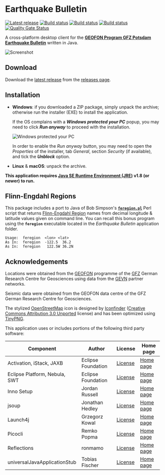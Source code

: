 Earthquake Bulletin
===================

[![Latest release](https://img.shields.io/github/release/albertus82/earthquake-bulletin.svg)](https://github.com/albertus82/earthquake-bulletin/releases/latest)
[![Build status](https://github.com/albertus82/earthquake-bulletin/workflows/build/badge.svg)](https://github.com/albertus82/earthquake-bulletin/actions)
[![Build status](https://ci.appveyor.com/api/projects/status/github/albertus82/earthquake-bulletin?branch=master&svg=true)](https://ci.appveyor.com/project/albertus82/earthquake-bulletin)
[![Build status](https://dev.azure.com/albertus82/earthquake-bulletin/_apis/build/status/master)](https://dev.azure.com/albertus82/earthquake-bulletin/_build/latest)
[![Quality Gate Status](https://sonarcloud.io/api/project_badges/measure?project=it.albertus%3Aearthquake-bulletin&metric=alert_status)](https://sonarcloud.io/dashboard?id=it.albertus%3Aearthquake-bulletin)

A cross-platform desktop client for the [**GEOFON Program GFZ Potsdam Earthquake Bulletin**](https://geofon.gfz-potsdam.de/eqinfo/list.php) written in Java.

![Screenshot](https://user-images.githubusercontent.com/8672431/111201952-9b90b100-85c3-11eb-8b95-20f70741e519.png)

## Download

Download the [latest release](https://github.com/albertus82/earthquake-bulletin/releases/latest) from the [releases page](https://github.com/albertus82/earthquake-bulletin/releases).

## Installation

* **Windows**: if you downloaded a ZIP package, simply unpack the archive; otherwise run the installer (EXE) to install the application.

  If the OS complains with a ***Windows protected your PC*** popup, you may need to click ***Run anyway*** to proceed with the installation.

  ![Windows protected your PC](https://user-images.githubusercontent.com/8672431/31048995-7145b034-a62a-11e7-860b-c477237145ce.png)

  In order to enable the *Run anyway* button, you may need to open the *Properties* of the installer, tab *General*, section *Security* (if available), and tick the ***Unblock*** option.
* **Linux** & **macOS**: unpack the archive.

**This application requires [Java SE Runtime Environment (JRE)](https://www.java.com) v1.8 (or newer) to run.**

## Flinn-Engdahl Regions

This package includes a port to Java of Bob Simpson's [**`feregion.pl`**](https://bit.ly/feregion) Perl script that returns [Flinn-Engdahl Region](https://earthquake.usgs.gov/data/flinn_engdahl.php) names from decimal longitude & latitude values given on command line. You can recall this bonus program using the **`feregion`** executable located in the *Earthquake Bulletin* application folder.
```
Usage:  feregion  <lon> <lat>
As In:  feregion  -122.5  36.2
As In:  feregion   122.5W 36.2N
```

## Acknowledgements

Locations were obtained from the [GEOFON](https://geofon.gfz-potsdam.de) programme of the [GFZ](https://www.gfz-potsdam.de) German Research Centre for Geosciences using data from the [GEVN](https://geofon.gfz-potsdam.de/eqinfo/gevn/) partner networks.

Seismic data were obtained from the GEOFON data centre of the GFZ German Research Centre for Geosciences.

The stylized [OpenStreetMap](https://www.openstreetmap.org) icon is designed by [Iconfinder](https://www.iconfinder.com/icons/4691290/openstreetmap_icon) ([Creative Commons Attribution 3.0 Unported](https://creativecommons.org/licenses/by/3.0/) license) and has been optimized using [TinyPNG](https://tinypng.com).

This application uses or includes portions of the following third party software:

|Component                    |Author                     |License                                                     |Home page                                     |
|-----------------------------|------------------|------------------------------------------------------------|-------------------------------------------------------|
|Activation, iStack, JAXB     |Eclipse Foundation|[License](https://www.eclipse.org/org/documents/edl-v10.php)|[Home page](https://projects.eclipse.org/projects/ee4j)|
|Eclipse Platform, Nebula, SWT|Eclipse Foundation|[License](https://www.eclipse.org/legal/epl-2.0/)           |[Home page](https://www.eclipse.org)                   |
|Inno Setup                   |Jordan Russell    |[License](https://jrsoftware.org/files/is/license.txt)      |[Home page](https://jrsoftware.org/isinfo.php)         |
|jsoup                        |Jonathan Hedley   |[License](https://jsoup.org/license)                        |[Home page](https://jsoup.org)                         |
|Launch4j                     |Grzegorz Kowal    |[License](https://opensource.org/licenses/BSD-3-Clause)     |[Home page](http://launch4j.sourceforge.net)           |
|Picocli                      |Remko Popma       |[License](https://git.io/JUqAY)                             |[Home page](https://picocli.info)                      |
|Reflections                  |ronmamo           |[License](https://git.io/Jtp8i)                             |[Home page](https://git.io/Jtp81)                      |
|universalJavaApplicationStub |Tobias Fischer    |[License](https://git.io/JUqAq)                             |[Home page](https://git.io/JUqAF)                      |
